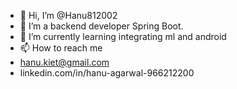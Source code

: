 - 👋 Hi, I’m @Hanu812002
- 👀 I’m a backend developer Spring Boot.
- 🌱 I’m currently learning integrating ml and android
- 📫 How to reach me 
- hanu.kiet@gmail.com
-  linkedin.com/in/hanu-agarwal-966212200


<!---
Hanu812002/Hanu812002 is a ✨ special ✨ repository because its `README.md` (this file) appears on your GitHub profile.
You can click the Preview link to take a look at your changes.
--->

